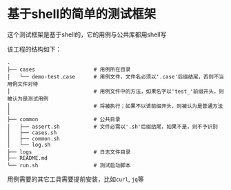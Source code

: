 # 基于shell的简单的测试框架

这个测试框架是基于shell的，它的用例与公共库都用shell写

该工程的结构如下：

```
.
├── cases                   # 用例所在目录
│   └── demo-test.case      # 用例文件，文件名必须以'.case'后缀结尾，否则不当用例文件对待
│                           # 用例文件中的方法，如果名字以'test_'前缀开头，则被认为是测试用例
│                           # 将被执行；如果不以该前缀开头，则被认为是普通方法
│
├── common                  # 公共目录
│   ├── assert.sh           # 文件必需以'.sh'后缀结尾，如果不是，则不予识别
│   ├── cases.sh
│   ├── common.sh
│   └── log.sh
├── logs                    # 日志文件目录
├── README.md
└── run.sh                  # 测试启动脚本
```

用例需要的其它工具需要提前安装，比如`curl`, `jq`等
